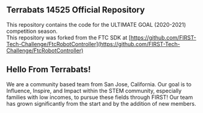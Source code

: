 ## Terrabats 14525 Official Repository

This repository contains the code for the ULTIMATE GOAL (2020-2021) competition season.  
This repository was forked from the FTC SDK at [https://github.com/FIRST-Tech-Challenge/FtcRobotController](https://github.com/FIRST-Tech-Challenge/FtcRobotController)

## Hello From Terrabats!
We are a community based team from San Jose, California. Our goal is to Influence, Inspire, and Impact within the STEM community, especially families with low incomes, to pursue these fields through FIRST! Our team has grown significantly from the start and by the addition of new members. 

